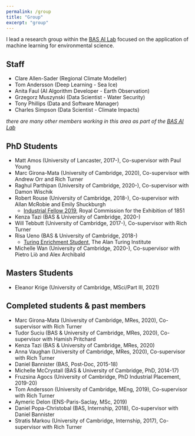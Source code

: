 ```yaml
---
permalink: /group
title: "Group"
excerpt: "group"
---
```


I lead a research group within the [BAS AI Lab](https://www.bas.ac.uk/ai) focused on the application of machine learning for environmental science.

## Staff
* Clare Allen-Sader (Regional Climate Modeller) 
* Tom Andersson (Deep Learning - Sea Ice)
* Anita Faul (AI Algorithm Developer - Earth Observation)
* Grzegorz Muszynski (Data Scientist - Water Security) 
* Tony Phillips (Data and Software Manager)
* Charles Simpson (Data Scientist - Climate Impacts) 

_there are many other members working in this area as part of the [BAS AI Lab](https://www.bas.ac.uk/project/ai/#people)_


## PhD Students
* Matt Amos (University of Lancaster, 2017-), Co-supervisor with Paul Young
* Marc Girona-Mata (University of Cambridge, 2020), Co-supervisor with Andrew Orr and Rich Turner
* Raghul Parthipan (University of Cambridge, 2020-), Co-supervisor with Damon Wischik
* Robert Rouse (University of Cambridge, 2018-), Co-supervisor with Allan McRobie and Emily Shuckburgh
    * [Industrial Fellow 2019](https://www.royalcommission1851.org/predicting-flooding-effects-with-ai/), Royal Commission for the Exhibition of 1851
* Kenza Tazi (BAS & University of Cambridge, 2020-)
* Will Tebbutt (University of Cambridge, 2017-), Co-supervisor with Rich Turner
* Risa Ueno (BAS & University of Cambridge, 2018-)
    * [Turing Enrichment Student](https://www.turing.ac.uk/people/enrichment-students/risa-ueno), The Alan Turing Institute
* Michelle Wan (University of Cambridge, 2020-), Co-supervisor with Pietro Liò and Alex Archibald

## Masters Students
* Eleanor Krige (University of Cambridge, MSci/Part III, 2021)

## Completed students & past members
* Marc Girona-Mata (University of Cambridge, MRes, 2020), Co-supervisor with Rich Turner
* Tudor Suciu (BAS & University of Cambridge, MRes, 2020), Co-supervisor with Hamish Pritchard
* Kenza Tazi (BAS & University of Cambridge, MRes, 2020)
* Anna Vaughan (University of Cambridge, MRes, 2020), Co-supervisor with Rich Turner
* Daniel Bannister (BAS, Post-Doc, 2015-18)
* Michelle McCrystall (BAS & University of Cambridge, PhD, 2014-17)
* Fruzsina Agocs (University of Cambridge, PhD Industrial Placement, 2019-20)
* Tom Andersson (University of Cambridge, MEng, 2019), Co-supervisor with Rich Turner
* Aymeric Delon (ENS-Paris-Saclay, MSc, 2019)
* Daniel Popa-Christobal (BAS, Internship, 2018), Co-supervisor with Daniel Bannister
* Stratis Markou (University of Cambridge, Internship, 2017), Co-supervisor with Rich Turner
